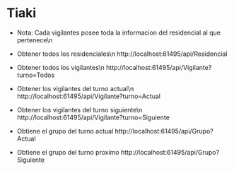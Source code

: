 # Tiaki

* Nota: Cada vigilantes posee toda la informacion del residencial al que pertenece\n

* Obtener todos los residenciales\n
http://localhost:61495/api/Residencial

* Obtener todos los vigilantes\n
http://localhost:61495/api/Vigilante?turno=Todos

* Obtener los vigilantes del turno actual\n
http://localhost:61495/api/Vigilante?turno=Actual

* Obtener los vigilantes del turno siguiente\n
http://localhost:61495/api/Vigilante?turno=Siguiente

* Obtiene el grupo del turno actual
http://localhost:61495/api/Grupo?Actual

* Obtiene el grupo del turno proximo
http://localhost:61495/api/Grupo?Siguiente
